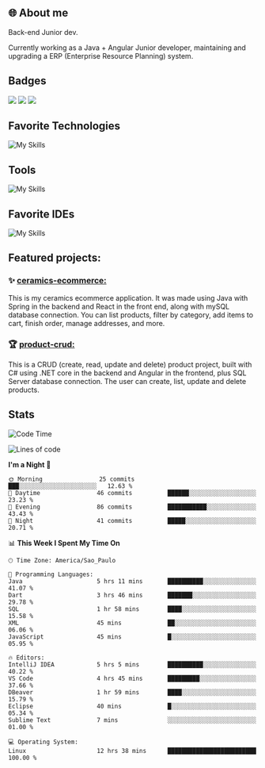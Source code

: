 ## 🌐 About me
Back-end Junior dev.

Currently working as a Java + Angular Junior developer, maintaining and upgrading a ERP (Enterprise Resource Planning) system.


## Badges

<div style="display: inline_block">
  <a href="https://www.credly.com/badges/bc4739f2-3a6a-4965-9292-0904b55d9652/public_url"><img src="https://github.com/user-attachments/assets/0c2e9028-389c-426c-b849-4bd29abbc0cb"></img></a>
  <a href="https://www.credly.com/badges/b0f4b2f6-34ec-4c0b-880f-cde76b902026/public_url"><img src="https://github.com/user-attachments/assets/07231ffe-f6b7-424a-bcc4-543fa6b2d97f"></img></a>
  <a href="https://www.credly.com/badges/63f31529-f407-4018-99b5-57cff1406859"><img src="https://github.com/user-attachments/assets/8d692ed8-6378-45f1-953d-ee95101adbcf"></img></a>

</div>

## Favorite Technologies

![My Skills](https://go-skill-icons.vercel.app/api/icons?i=java,spring,react,angular,typescript,javascript,cs,dotnet&perline=4&titles=true)

## Tools

![My Skills](https://go-skill-icons.vercel.app/api/icons?i=aws,gitlab,git,docker&perline=4&titles=true)

## Favorite IDEs

![My Skills](https://go-skill-icons.vercel.app/api/icons?i=idea,webstorm&perline=3&titles=true)

## Featured projects: 

### :sparkles: [ceramics-ecommerce:](https://github.com/marianarossi/ceramics-ecommerce-API)
This is my ceramics ecommerce application. It was made using Java with Spring in the backend and React in the front end, along with mySQL database connection. You can list products, filter by category, add items to cart, finish order, manage addresses, and more.

### :trophy: [product-crud:](https://github.com/marianarossi/.netCore-product-webAPI)
This is a CRUD (create, read, update and delete) product project, built with C# using .NET core in the backend and Angular in the frontend, plus SQL Server database connection. The user can create, list, update and delete products. 


## Stats

<!--START_SECTION:waka-->
![Code Time](http://img.shields.io/badge/Code%20Time-271%20hrs%2020%20mins-blue)

![Lines of code](https://img.shields.io/badge/From%20Hello%20World%20I%27ve%20Written-41.2%20thousand%20lines%20of%20code-blue)

**I'm a Night 🦉** 

```text
🌞 Morning                25 commits          ███░░░░░░░░░░░░░░░░░░░░░░   12.63 % 
🌆 Daytime                46 commits          ██████░░░░░░░░░░░░░░░░░░░   23.23 % 
🌃 Evening                86 commits          ███████████░░░░░░░░░░░░░░   43.43 % 
🌙 Night                  41 commits          █████░░░░░░░░░░░░░░░░░░░░   20.71 % 
```


📊 **This Week I Spent My Time On** 

```text
🕑︎ Time Zone: America/Sao_Paulo

💬 Programming Languages: 
Java                     5 hrs 11 mins       ██████████░░░░░░░░░░░░░░░   41.07 % 
Dart                     3 hrs 46 mins       ███████░░░░░░░░░░░░░░░░░░   29.78 % 
SQL                      1 hr 58 mins        ████░░░░░░░░░░░░░░░░░░░░░   15.58 % 
XML                      45 mins             ██░░░░░░░░░░░░░░░░░░░░░░░   06.06 % 
JavaScript               45 mins             █░░░░░░░░░░░░░░░░░░░░░░░░   05.95 % 

🔥 Editors: 
IntelliJ IDEA            5 hrs 5 mins        ██████████░░░░░░░░░░░░░░░   40.22 % 
VS Code                  4 hrs 45 mins       █████████░░░░░░░░░░░░░░░░   37.66 % 
DBeaver                  1 hr 59 mins        ████░░░░░░░░░░░░░░░░░░░░░   15.79 % 
Eclipse                  40 mins             █░░░░░░░░░░░░░░░░░░░░░░░░   05.34 % 
Sublime Text             7 mins              ░░░░░░░░░░░░░░░░░░░░░░░░░   01.00 % 

💻 Operating System: 
Linux                    12 hrs 38 mins      █████████████████████████   100.00 % 
```


<!--END_SECTION:waka-->
